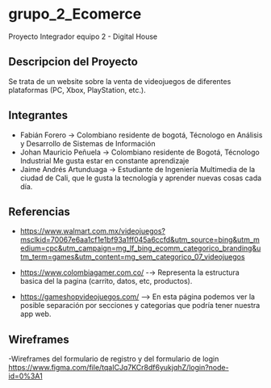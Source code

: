 # grupo_2_Ecomerce
Proyecto Integrador equipo 2 - Digital House
## Descripcion del Proyecto

Se trata de un website sobre la venta de videojuegos de diferentes plataformas (PC, Xbox, PlayStation, etc.).

## Integrantes
- Fabián Forero -> Colombiano residente de bogotá, Técnologo en Análisis y Desarrollo de Sistemas de Información
- Johan Mauricio Peñuela -> Colombiano residente de Bogotá, Técnologo Industrial Me gusta estar en constante aprendizaje
- Jaime Andrés Artunduaga -> Estudiante de Ingeniería Multimedia de la ciudad de Cali, que le gusta la tecnología y aprender nuevas cosas cada día.  
## Referencias
- https://www.walmart.com.mx/videojuegos?msclkid=70067e6aa1cf1e1bf93a1ff045a6ccfd&utm_source=bing&utm_medium=cpc&utm_campaign=mg_lf_bing_ecomm_categorico_branding&utm_term=games&utm_content=mg_sem_categorico_07_videojuegos

- https://www.colombiagamer.com.co/ -→ Representa la estructura basica del la pagina (carrito, datos, etc, productos).

- https://gameshopvideojuegos.com/ --> En esta página podemos ver la posible separación por secciones y categorias que podría tener nuestra app web. 

## Wireframes

-Wireframes del formulario de registro y del formulario de login https://www.figma.com/file/tqaICJq7KCr8df6yukjqhZ/login?node-id=0%3A1
